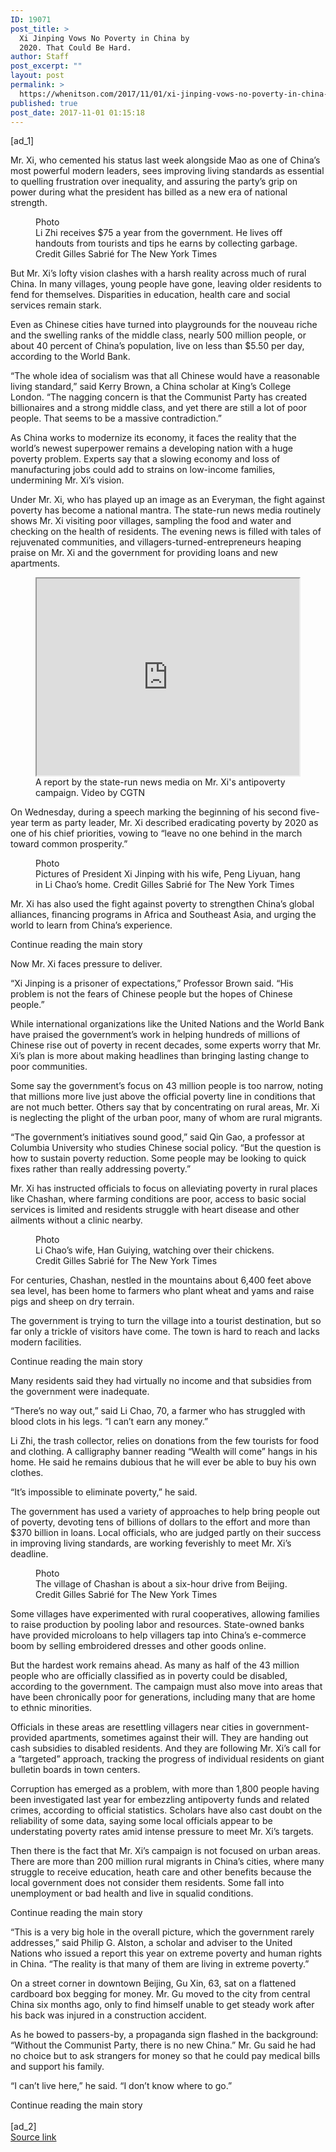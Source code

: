 ```yaml
---
ID: 19071
post_title: >
  Xi Jinping Vows No Poverty in China by
  2020. That Could Be Hard.
author: Staff
post_excerpt: ""
layout: post
permalink: >
  https://whenitson.com/2017/11/01/xi-jinping-vows-no-poverty-in-china-by-2020-that-could-be-hard/
published: true
post_date: 2017-11-01 01:15:18
---
```

 [ad_1]
<br><div>
        <p class="story-body-text story-content" data-para-count="304" data-total-count="1462" id="story-continues-3">Mr. Xi, who cemented his status last week alongside Mao as one of China’s most powerful modern leaders, sees improving living standards as essential to quelling frustration over inequality, and assuring the party’s grip on power during what the president has billed as a new era of national strength.</p><figure id="media-100000005520590" class="media photo embedded layout-large-horizontal media-100000005520590 ratio-tall" data-media-action="modal" itemprop="associatedMedia" itemscope="" itemid="https://static01.nyt.com/images/2017/11/01/world/01china-poverty-2/28china-poverty-2-master675.jpg" itemtype="http://schema.org/ImageObject" aria-label="media" role="group"><span class="visually-hidden">Photo</span>
    <div class="image">
            <img src="https://static01.nyt.com/images/2017/11/01/world/01china-poverty-2/28china-poverty-2-master675.jpg" alt="" class="media-viewer-candidate" data-mediaviewer-src="https://static01.nyt.com/images/2017/11/01/world/01china-poverty-2/28china-poverty-2-superJumbo.jpg" data-mediaviewer-caption="Li Zhi receives $75 a year from the government. He lives off handouts from tourists and tips he earns by collecting garbage." data-mediaviewer-credit="Gilles Sabri&eacute; for The New York Times" itemprop="url" itemid="https://static01.nyt.com/images/2017/11/01/world/01china-poverty-2/28china-poverty-2-master675.jpg"/><meta itemprop="height" content="450"/><meta itemprop="width" content="675"/></div>
        <figcaption class="caption" itemprop="caption description"><span class="caption-text">Li Zhi receives $75 a year from the government. He lives off handouts from tourists and tips he earns by collecting garbage.</span>
                        <span class="credit" itemprop="copyrightHolder">
            <span class="visually-hidden">Credit</span>
            Gilles Sabrié for The New York Times        </span>
            </figcaption></figure><p class="story-body-text story-content" data-para-count="246" data-total-count="1708">But Mr. Xi’s lofty vision clashes with a harsh reality across much of rural China. In many villages, young people have gone, leaving older residents to fend for themselves. Disparities in education, health care and social services remain stark.</p><p class="story-body-text story-content" data-para-count="251" data-total-count="1959">Even as Chinese cities have turned into playgrounds for the nouveau riche and the swelling ranks of the middle class, nearly 500 million people, or about 40 percent of China’s population, live on less than $5.50 per day, according to the World Bank.</p><p class="story-body-text story-content" data-para-count="351" data-total-count="2310">“The whole idea of socialism was that all Chinese would have a reasonable living standard,” said Kerry Brown, a China scholar at King’s College London. “The nagging concern is that the Communist Party has created billionaires and a strong middle class, and yet there are still a lot of poor people. That seems to be a massive contradiction.”</p><p class="story-body-text story-content" data-para-count="297" data-total-count="2607">As China works to modernize its economy, it faces the reality that the world’s newest superpower remains a developing nation with a huge poverty problem. Experts say that a slowing economy and loss of manufacturing jobs could add to strains on low-income families, undermining Mr. Xi’s vision.</p><p class="story-body-text story-content" data-para-count="438" data-total-count="3045">Under Mr. Xi, who has played up an image as an Everyman, the fight against poverty has become a national mantra. The state-run news media routinely shows Mr. Xi visiting poor villages, sampling the food and water and checking on the health of residents. The evening news is filled with tales of rejuvenated communities, and villagers-turned-entrepreneurs heaping praise on Mr. Xi and the government for providing loans and new apartments.</p><figure class="media video youtube embedded layout-large-horizontal"><iframe class="video-bind" width="420" height="315" src="http://youtube.com/embed/RH1YXHOxwkw?wmode=transparent" allowfullscreen=""></iframe>
    <figcaption class="caption" itemprop="description"><span class="caption-text">A report by the state-run news media on Mr. Xi's antipoverty campaign.</span> <span class="credit" itemprop="copyrightHolder">Video by CGTN</span></figcaption></figure><p class="story-body-text story-content" data-para-count="249" data-total-count="3294">On Wednesday, during a speech marking the beginning of his second five-year term as party leader, Mr. Xi described eradicating poverty by 2020 as one of his chief priorities, vowing to “leave no one behind in the march toward common prosperity.”</p><figure id="media-100000005520591" class="media photo embedded layout-large-horizontal media-100000005520591 ratio-tall" data-media-action="modal" itemprop="associatedMedia" itemscope="" itemid="https://static01.nyt.com/images/2017/11/01/world/01china-poverty-3/28china-poverty-3-master675.jpg" itemtype="http://schema.org/ImageObject" aria-label="media" role="group"><span class="visually-hidden">Photo</span>
    <div class="image">
            <img src="https://static01.nyt.com/images/2017/11/01/world/01china-poverty-3/28china-poverty-3-master675.jpg" alt="" class="media-viewer-candidate" data-mediaviewer-src="https://static01.nyt.com/images/2017/11/01/world/01china-poverty-3/28china-poverty-3-superJumbo.jpg" data-mediaviewer-caption="Pictures of President Xi Jinping with his wife, Peng Liyuan, hang in Li Chao&rsquo;s home." data-mediaviewer-credit="Gilles Sabri&eacute; for The New York Times" itemprop="url" itemid="https://static01.nyt.com/images/2017/11/01/world/01china-poverty-3/28china-poverty-3-master675.jpg"/><meta itemprop="height" content="450"/><meta itemprop="width" content="675"/></div>
        <figcaption class="caption" itemprop="caption description"><span class="caption-text">Pictures of President Xi Jinping with his wife, Peng Liyuan, hang in Li Chao’s home.</span>
                        <span class="credit" itemprop="copyrightHolder">
            <span class="visually-hidden">Credit</span>
            Gilles Sabrié for The New York Times        </span>
            </figcaption></figure><p class="story-body-text story-content" data-para-count="194" data-total-count="3488">Mr. Xi has also used the fight against poverty to strengthen China’s global alliances, financing programs in Africa and Southeast Asia, and urging the world to learn from China’s experience.</p><div id="story-ad-2" class="story-ad ad ad-placeholder nocontent robots-nocontent ">
    
Continue reading the main story
</div>
<p class="story-body-text story-content" data-para-count="37" data-total-count="3525" id="story-continues-4">Now Mr. Xi faces pressure to deliver.</p><p class="story-body-text story-content" data-para-count="155" data-total-count="3680">“Xi Jinping is a prisoner of expectations,” Professor Brown said. “His problem is not the fears of Chinese people but the hopes of Chinese people.”</p><p class="story-body-text story-content" data-para-count="316" data-total-count="3996">While international organizations like the United Nations and the World Bank have praised the government’s work in helping hundreds of millions of Chinese rise out of poverty in recent decades, some experts worry that Mr. Xi’s plan is more about making headlines than bringing lasting change to poor communities.</p><p class="story-body-text story-content" data-para-count="310" data-total-count="4306">Some say the government’s focus on 43 million people is too narrow, noting that millions more live just above the official poverty line in conditions that are not much better. Others say that by concentrating on rural areas, Mr. Xi is neglecting the plight of the urban poor, many of whom are rural migrants.</p><p class="story-body-text story-content" data-para-count="273" data-total-count="4579">“The government’s initiatives sound good,” said Qin Gao, a professor at Columbia University who studies Chinese social policy. “But the question is how to sustain poverty reduction. Some people may be looking to quick fixes rather than really addressing poverty.”</p><p class="story-body-text story-content" data-para-count="257" data-total-count="4836">Mr. Xi has instructed officials to focus on alleviating poverty in rural places like Chashan, where farming conditions are poor, access to basic social services is limited and residents struggle with heart disease and other ailments without a clinic nearby.</p><figure id="media-100000005520592" class="media photo embedded layout-large-horizontal media-100000005520592 ratio-tall" data-media-action="modal" itemprop="associatedMedia" itemscope="" itemid="https://static01.nyt.com/images/2017/10/28/world/28china-poverty-4/28china-poverty-4-master675.jpg" itemtype="http://schema.org/ImageObject" aria-label="media" role="group"><span class="visually-hidden">Photo</span>
    <div class="image">
            <img src="https://static01.nyt.com/images/2017/10/28/world/28china-poverty-4/28china-poverty-4-master675.jpg" alt="" class="media-viewer-candidate" data-mediaviewer-src="https://static01.nyt.com/images/2017/10/28/world/28china-poverty-4/28china-poverty-4-superJumbo.jpg" data-mediaviewer-caption="Li Chao’s wife, Han Guiying, watching over their chickens." data-mediaviewer-credit="Gilles Sabrié for The New York Times" itemprop="url" itemid="https://static01.nyt.com/images/2017/10/28/world/28china-poverty-4/28china-poverty-4-master675.jpg"/><meta itemprop="height" content="450"/><meta itemprop="width" content="675"/></div>
        <figcaption class="caption" itemprop="caption description"><span class="caption-text">Li Chao’s wife, Han Guiying, watching over their chickens.</span>
                        <span class="credit" itemprop="copyrightHolder">
            <span class="visually-hidden">Credit</span>
            Gilles Sabrié for The New York Times        </span>
            </figcaption></figure><p class="story-body-text story-content" data-para-count="173" data-total-count="5009">For centuries, Chashan, nestled in the mountains about 6,400 feet above sea level, has been home to farmers who plant wheat and yams and raise pigs and sheep on dry terrain.</p><p class="story-body-text story-content" data-para-count="176" data-total-count="5185">The government is trying to turn the village into a tourist destination, but so far only a trickle of visitors have come. The town is hard to reach and lacks modern facilities.</p><div id="story-ad-3" class="story-ad ad ad-placeholder nocontent robots-nocontent ">
    
Continue reading the main story
</div>
<p class="story-body-text story-content" data-para-count="104" data-total-count="5289" id="story-continues-5">Many residents said they had virtually no income and that subsidies from the government were inadequate.</p>

<p class="story-body-text story-content" data-para-count="134" data-total-count="5423">“There’s no way out,” said Li Chao, 70, a farmer who has struggled with blood clots in his legs. “I can’t earn any money.”</p><p class="story-body-text story-content" data-para-count="241" data-total-count="5664">Li Zhi, the trash collector, relies on donations from the few tourists for food and clothing. A calligraphy banner reading “Wealth will come” hangs in his home. He said he remains dubious that he will ever be able to buy his own clothes.</p><p class="story-body-text story-content" data-para-count="54" data-total-count="5718">“It’s impossible to eliminate poverty,” he said.</p><p class="story-body-text story-content" data-para-count="311" data-total-count="6029">The government has used a variety of approaches to help bring people out of poverty, devoting tens of billions of dollars to the effort and more than $370 billion in loans. Local officials, who are judged partly on their success in improving living standards, are working feverishly to meet Mr. Xi’s deadline.</p><figure id="media-100000005520594" class="media photo embedded layout-large-horizontal media-100000005520594 ratio-tall" data-media-action="modal" itemprop="associatedMedia" itemscope="" itemid="https://static01.nyt.com/images/2017/10/28/world/28china-poverty-5/28china-poverty-5-master675.jpg" itemtype="http://schema.org/ImageObject" aria-label="media" role="group"><span class="visually-hidden">Photo</span>
    <div class="image">
            <img src="https://static01.nyt.com/images/2017/10/28/world/28china-poverty-5/28china-poverty-5-master675.jpg" alt="" class="media-viewer-candidate" data-mediaviewer-src="https://static01.nyt.com/images/2017/10/28/world/28china-poverty-5/28china-poverty-5-superJumbo.jpg" data-mediaviewer-caption="The village of Chashan is about a six-hour drive from Beijing." data-mediaviewer-credit="Gilles Sabrié for The New York Times" itemprop="url" itemid="https://static01.nyt.com/images/2017/10/28/world/28china-poverty-5/28china-poverty-5-master675.jpg"/><meta itemprop="height" content="450"/><meta itemprop="width" content="675"/></div>
        <figcaption class="caption" itemprop="caption description"><span class="caption-text">The village of Chashan is about a six-hour drive from Beijing.</span>
                        <span class="credit" itemprop="copyrightHolder">
            <span class="visually-hidden">Credit</span>
            Gilles Sabrié for The New York Times        </span>
            </figcaption></figure><p class="story-body-text story-content" data-para-count="277" data-total-count="6306">Some villages have experimented with rural cooperatives, allowing families to raise production by pooling labor and resources. State-owned banks have provided microloans to help villagers tap into China’s e-commerce boom by selling embroidered dresses and other goods online.</p><p class="story-body-text story-content" data-para-count="307" data-total-count="6613">But the hardest work remains ahead. As many as half of the 43 million people who are officially classified as in poverty could be disabled, according to the government. The campaign must also move into areas that have been chronically poor for generations, including many that are home to ethnic minorities.</p><p class="story-body-text story-content" data-para-count="343" data-total-count="6956">Officials in these areas are resettling villagers near cities in government-provided apartments, sometimes against their will. They are handing out cash subsidies to disabled residents. And they are following Mr. Xi’s call for a “targeted” approach, tracking the progress of individual residents on giant bulletin boards in town centers.</p><p class="story-body-text story-content" data-para-count="367" data-total-count="7323">Corruption has emerged as a problem, with more than 1,800 people having been investigated last year for embezzling antipoverty funds and related crimes, according to official statistics. Scholars have also cast doubt on the reliability of some data, saying some local officials appear to be understating poverty rates amid intense pressure to meet Mr. Xi’s targets.</p><p class="story-body-text story-content" data-para-count="355" data-total-count="7678">Then there is the fact that Mr. Xi’s campaign is not focused on urban areas. There are more than 200 million rural migrants in China’s cities, where many struggle to receive education, heath care and other benefits because the local government does not consider them residents. Some fall into unemployment or bad health and live in squalid conditions.</p><div id="story-ad-4" class="story-ad ad ad-placeholder nocontent robots-nocontent ">
    
Continue reading the main story
</div>
<p class="story-body-text story-content" data-para-count="305" data-total-count="7983" id="story-continues-6">“This is a very big hole in the overall picture, which the government rarely addresses,” said Philip G. Alston, a scholar and adviser to the United Nations who issued a report this year on extreme poverty and human rights in China. “The reality is that many of them are living in extreme poverty.”</p><p class="story-body-text story-content" data-para-count="265" data-total-count="8248">On a street corner in downtown Beijing, Gu Xin, 63, sat on a flattened cardboard box begging for money. Mr. Gu moved to the city from central China six months ago, only to find himself unable to get steady work after his back was injured in a construction accident.</p><p class="story-body-text story-content" data-para-count="248" data-total-count="8496">As he bowed to passers-by, a propaganda sign flashed in the background: “Without the Communist Party, there is no new China.” Mr. Gu said he had no choice but to ask strangers for money so that he could pay medical bills and support his family.</p><p class="story-body-text story-content" data-para-count="69" data-total-count="8565">“I can’t live here,” he said. “I don’t know where to go.”</p>Continue reading the main story
    </div>
<br>[ad_2]
<br><a href="https://www.nytimes.com/2017/10/31/world/asia/xi-jinping-poverty-china.html?partner=rss&#038;emc=rss">Source link </a>
